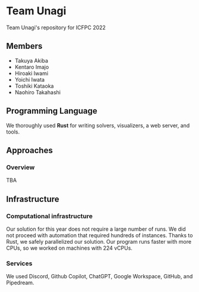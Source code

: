 # Team Unagi

Team Unagi's repository for ICFPC 2022

## Members

- Takuya Akiba
- Kentaro Imajo
- Hiroaki Iwami
- Yoichi Iwata
- Toshiki Kataoka
- Naohiro Takahashi


## Programming Language

We thoroughly used **Rust** for writing solvers, visualizers, a web server, and tools.

## Approaches

### Overview

TBA

## Infrastructure

### Computational infrastructure

Our solution for this year does not require a large number of runs.
We did not proceed with automation that required hundreds of instances.
Thanks to Rust, we safely parallelized our solution.
Our program runs faster with more CPUs, so we worked on machines with 224 vCPUs.

### Services

We used Discord, Github Copilot, ChatGPT, Google Workspace, GitHub, and Pipedream.
